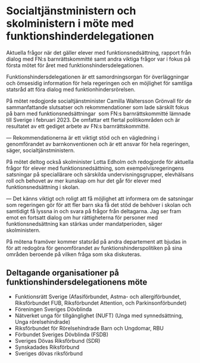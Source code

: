 # Socialtjänstministern och skolministern i möte med funktionshinderdelegationen

Aktuella frågor när det gäller elever med funktionsnedsättning, rapport från dialog med FN:s barnrättskommitté samt andra viktiga frågor var i fokus på första mötet för året med funktionshindersdelegationen.


Funktionshindersdelegationen är ett samordningsorgan för överläggningar och ömsesidig information för hela regeringen och en möjlighet för samtliga statsråd att föra dialog med funktionhindersrörelsen.

På mötet redogjorde socialtjänstminister Camilla Waltersson Grönvall för de sammanfattande slutsatser och rekommendationer som lade särskilt fokus på barn med funktionsnedsättningar  som FN:s barnrättskommitté lämnade till Sverige i februari 2023\. De omfattar ett flertal politikområden och är resultatet av ett gediget arbete av FN:s barnrättskommitté.

— Rekommendationerna är ett viktigt stöd och en vägledning i genomförandet av barnkonventionen och är ett ansvar för hela regeringen, säger, socialtjänstministern.

På mötet deltog också skolminister Lotta Edholm och redogjorde för aktuella frågor för elever med funktionsnedsättning, som exempelvisregeringens satsningar på speciallärare och särskilda undervisningsgrupper, elevhälsans roll och behovet av mer kunskap om hur det går för elever med funktionsnedsättning i skolan.

— Det känns viktigt och roligt att få möjlighet att informera om de satsningar som regeringen gör för att fler barn ska få det stöd de behöver i skolan och samtidigt få lyssna in och svara på frågor från deltagarna. Jag ser fram emot en fortsatt dialog om hur rättigheterna för personer med funktionsnedsättning kan stärkas under mandatperioden, säger skolministern.

På mötena framöver kommer statsråd på andra departement att bjudas in för att redogöra för genomförandet av funktionshinderspolitiken på sina områden beroende på vilken fråga som ska diskuteras.

## Deltagande organisationer på funktionshindersdelegationens möte

* Funktionsrätt Sverige (Afasiförbundet, Astma\- och allergiförbundet, Riksförbundet FUB, Riksförbundet Attention, och Parkinsonförbundet)
* Föreningen Sveriges Dövblinda
* Nätverket unga för tillgänglighet (NUFT) (Unga med synnedsättning, Unga rörelsehindrade)
* Riksförbundet för Rörelsehindrade Barn och Ungdomar, RBU
* Förbundet Sveriges Dövblinda (FSDB)
* Sveriges Dövas Riksförbund (SDR)
* Synskadades Riksförbund
* Sveriges dövas riksförbund
